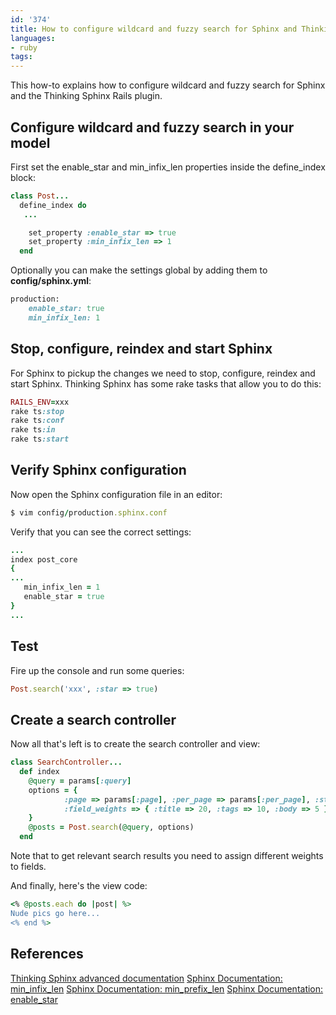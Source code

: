 ```yaml
---
id: '374'
title: How to configure wildcard and fuzzy search for Sphinx and Thinking Sphinx
languages:
- ruby
tags:
---
```

This how-to explains how to configure wildcard and fuzzy search for Sphinx and the Thinking Sphinx Rails plugin.

Configure wildcard and fuzzy search in your model
-------------------------------------------------

First set the enable\_star and min\_infix\_len properties inside the define\_index block:


```ruby
class Post...
  define_index do
   ...

    set_property :enable_star => true
    set_property :min_infix_len => 1 
  end
```
    

Optionally you can make the settings global by adding them to **config/sphinx.yml**:


```ruby
production:
    enable_star: true
    min_infix_len: 1
```
    

Stop, configure, reindex and start Sphinx
-----------------------------------------

For Sphinx to pickup the changes we need to stop, configure, reindex and start Sphinx.
Thinking Sphinx has some rake tasks that allow you to do this:


```ruby
RAILS_ENV=xxx
rake ts:stop
rake ts:conf
rake ts:in
rake ts:start
```
    

Verify Sphinx configuration
---------------------------

Now open the Sphinx configuration file in an editor:


```ruby
$ vim config/production.sphinx.conf
```
    

Verify that you can see the correct settings:


```ruby
...
index post_core
{
...
   min_infix_len = 1
   enable_star = true
}
...
```
    

Test
----

Fire up the console and run some queries:


```ruby
Post.search('xxx', :star => true)
```
    

Create a search controller
--------------------------

Now all that's left is to create the search controller and view:


```ruby
class SearchController...
  def index
    @query = params[:query]
    options = {
            :page => params[:page], :per_page => params[:per_page], :star => true,
            :field_weights => { :title => 20, :tags => 10, :body => 5 }
    }
    @posts = Post.search(@query, options)
  end
```
    

Note that to get relevant search results you need to assign different weights to fields.

And finally, here's the view code:


```ruby
<% @posts.each do |post| %>
Nude pics go here...
<% end %>
```
    

References
----------

[Thinking Sphinx advanced documentation](http://freelancing-god.github.com/ts/en/advanced_config.html)
[Sphinx Documentation: min\_infix\_len](http://www.sphinxsearch.com/docs/current.html#conf-min-infix-len)
[Sphinx Documentation: min\_prefix\_len](http://www.sphinxsearch.com/docs/current.html#conf-min-prefix-len)
[Sphinx Documentation: enable\_star](http://www.sphinxsearch.com/docs/current.html#conf-enable-star)

